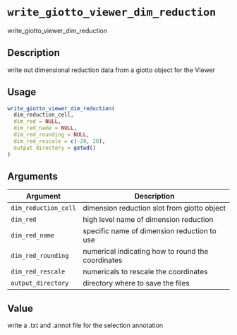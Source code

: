 # `write_giotto_viewer_dim_reduction`

write_giotto_viewer_dim_reduction


## Description

write out dimensional reduction data from a giotto object for the Viewer


## Usage

```r
write_giotto_viewer_dim_reduction(
  dim_reduction_cell,
  dim_red = NULL,
  dim_red_name = NULL,
  dim_red_rounding = NULL,
  dim_red_rescale = c(-20, 20),
  output_directory = getwd()
)
```


## Arguments

Argument      |Description
------------- |----------------
`dim_reduction_cell`     |     dimension reduction slot from giotto object
`dim_red`     |     high level name of dimension reduction
`dim_red_name`     |     specific name of dimension reduction to use
`dim_red_rounding`     |     numerical indicating how to round the coordinates
`dim_red_rescale`     |     numericals to rescale the coordinates
`output_directory`     |     directory where to save the files


## Value

write a .txt and .annot file for the selection annotation


